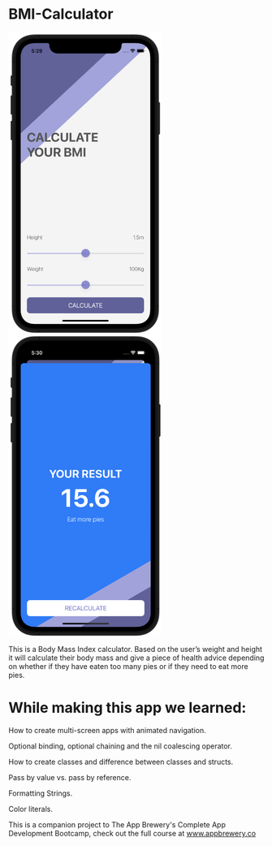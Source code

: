 # BMI-Calculator

<img src="screenshot1.png" width=300>   <img src="screenshot2.png" width=300>

This is a Body Mass Index calculator. Based on the user’s weight and height it will calculate their body mass and give a piece of health advice depending on whether if they have eaten too many pies or if they need to eat more pies.

# While making this app we learned:

How to create multi-screen apps with animated navigation.

Optional binding, optional chaining and the nil coalescing operator.

How to create classes and difference between classes and structs.

Pass by value vs. pass by reference.

Formatting Strings.

Color literals.

This is a companion project to The App Brewery's Complete App Development Bootcamp, check out the full course at www.appbrewery.co

